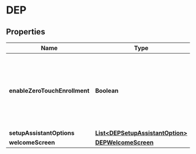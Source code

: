 

# DEP


## Properties

| Name | Type | Description | Notes |
|------------ | ------------- | ------------- | -------------|
|**enableZeroTouchEnrollment** | **Boolean** | A toggle to determine if DEP registered devices should go through JumpCloud Zero Touch Enrollment. |  [optional] |
|**setupAssistantOptions** | [**List&lt;DEPSetupAssistantOption&gt;**](DEPSetupAssistantOption.md) |  |  [optional] |
|**welcomeScreen** | [**DEPWelcomeScreen**](DEPWelcomeScreen.md) |  |  [optional] |



